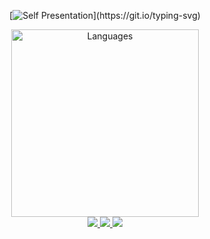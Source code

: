<div align="center">
  
  [![Self Presentation](https://readme-typing-svg.herokuapp.com?font=Fira+Code&duration=2000&pause=2000&color=6cb52d&vCenter=true&width=510&lines=Sup%2C+I'm+Guilherme+Pessa;Can+see+more+about+me%3F+Explore+my+profile!)](https://git.io/typing-svg)
</div>

<div align="center"">
<img src="https://github-readme-stats.vercel.app/api/top-langs/?username=GuiArmanLi&layout=compact" width="300" alt="Languages">
<br>

</div>

<div align="center">
  <a href="https://api.whatsapp.com/send?phone=5511946867628">
    <img src="https://img.shields.io/badge/WhatsApp-25D366?style=for-the-badge&logo=whatsapp&logoColor=white">
  </a>
  <a href="https://www.linkedin.com/in/guilherme-santana-pessa-5a6a72170/">
    <img src="https://img.shields.io/badge/LinkedIn-0077B5?style=for-the-badge&logo=linkedin&logoColor=white">
  </a>
  <a href="https://www.instagram.com/guiarmanli/">
    <img src="https://img.shields.io/badge/Instagram-E4405F?style=for-the-badge&logo=instagram&logoColor=white">
  </a>
</div>

